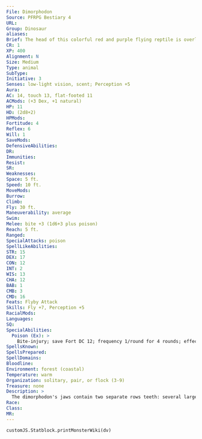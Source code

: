 ```yaml
---
File: Dimorphodon
Source: PFRPG Bestiary 4
URL: 
Group: Dinosaur
aliases: 
Brief: The head of this colorful red and purple flying reptile is overly large, and its jaws are lined with tiny sharp teeth.
CR: 1
XP: 400
Alignment: N
Size: Medium
Type: animal
SubType: 
Initiative: 3
Senses: low-light vision, scent; Perception +5
Aura: 
AC: 14, touch 13, flat-footed 11
ACMods: (+3 Dex, +1 natural)
HP: 11
HD: (2d8+2)
HPMods: 
Fortitude: 4
Reflex: 6
Will: 1
SaveMods: 
DefensiveAbilities: 
DR: 
Immunities: 
Resist: 
SR: 
Weaknesses: 
Space: 5 ft.
Speed: 10 ft.
MoveMods: 
Burrow: 
Climb: 
Fly: 30 ft.
Maneuverability: average
Swim: 
Melee: bite +3 (1d6+3 plus poison)
Reach: 5 ft.
Ranged: 
SpecialAttacks: poison
SpellLikeAbilities: 
STR: 15
DEX: 17
CON: 12
INT: 2
WIS: 13
CHA: 12
BAB: 1
CMB: 3
CMD: 16
Feats: Flyby Attack
Skills: Fly +7, Perception +5
RacialMods: 
Languages: 
SQ: 
SpecialAbilities:
  Poison (Ex): >
    Bite-injury; save Fort DC 12; frequency 1/round for 4 rounds; effect 1d2 Str; cure 1 save.
SpellsKnown: 
SpellsPrepared: 
SpellDomains: 
Bloodline: 
Environment: forest (coastal)
Temperature: warm
Organization: solitary, pair, or flock (3-9)
Treasure: none
Description: >
  The dimorphodon's jaws contain two separate rows teeth: several large fangs near the front (used to grip prey and inject poison) and numerous smaller, sharp teeth along the rest of the jaw. Dimorphodons are known for being easy to train. Handle Animal checks to train dimorphodons are attempted with a +4 bonus, and a dimorphodon can know one bonus trick chosen by its trainer once the creature has been fully domesticated. A dimorphodon's wingspan is between 4 and 5 feet long.  Dimorphodon Companions  Starting Statistics: Size Small; Speed 10 ft., fly 80 ft. (clumsy); AC +1 natural armor; Attack bite (1d4); Ability Scores Str 8, Dex 15, Con 12, Int 2, Wis 14, Cha 6; SQ low-light vision, scent. 4th-Level Advancement: Attack bite (1d6); Ability Scores Str +2, Con +2; Special Attacks poison ( frequency 1 round (6); effect 1 Str damage; cure 1 save, Con-based DC).
Race: 
Class: 
MR: 
---
```

```dataviewjs
customJS.Statblock.printMonsterWiki(dv)
```
